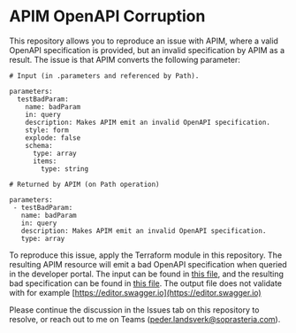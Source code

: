 
# APIM OpenAPI Corruption

This repository allows you to reproduce an issue with APIM, where a valid OpenAPI specification is provided, but an invalid specification by APIM as a result. The issue is that APIM converts the following parameter:

```
# Input (in .parameters and referenced by Path).

parameters:
  testBadParam:
    name: badParam
    in: query
    description: Makes APIM emit an invalid OpenAPI specification. 
    style: form
    explode: false
    schema:
      type: array
      items:
        type: string

# Returned by APIM (on Path operation)

parameters:
 - testBadParam:
   name: badParam
   in: query
   description: Makes APIM emit an invalid OpenAPI specification. 
   type: array

```

To reproduce this issue, apply the Terraform module in this repository. The resulting APIM resource will emit a bad OpenAPI specification when queried in the developer portal. The input can be found in [this file](./openapi.yaml), and the resulting bad specification can be found in [this file](./output.yaml). The output file does not validate with for example [https://editor.swagger.io](https://editor.swagger.io)

Please continue the discussion in the Issues tab on this repository to resolve, or reach out to me on Teams (peder.landsverk@soprasteria.com).
